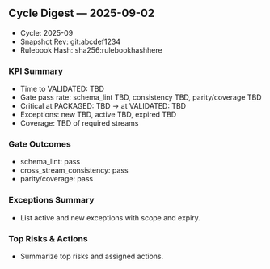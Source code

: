 ## Cycle Digest — 2025-09-02

- Cycle: 2025-09
- Snapshot Rev: git:abcdef1234
- Rulebook Hash: sha256:rulebookhashhere

### KPI Summary
- Time to VALIDATED: TBD
- Gate pass rate: schema_lint TBD, consistency TBD, parity/coverage TBD
- Critical at PACKAGED: TBD → at VALIDATED: TBD
- Exceptions: new TBD, active TBD, expired TBD
- Coverage: TBD of required streams

### Gate Outcomes
- schema_lint: pass
- cross_stream_consistency: pass
- parity/coverage: pass

### Exceptions Summary
- List active and new exceptions with scope and expiry.

### Top Risks & Actions
- Summarize top risks and assigned actions.
